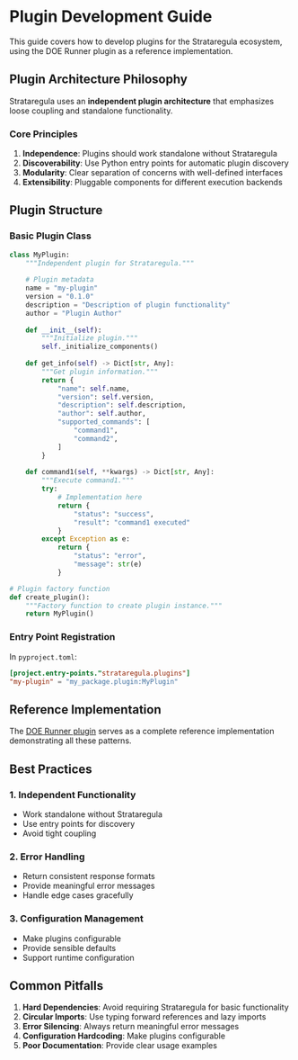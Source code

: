 # Plugin Development Guide

This guide covers how to develop plugins for the Strataregula ecosystem, using the DOE Runner plugin as a reference implementation.

## Plugin Architecture Philosophy

Strataregula uses an **independent plugin architecture** that emphasizes loose coupling and standalone functionality.

### Core Principles

1. **Independence**: Plugins should work standalone without Strataregula
2. **Discoverability**: Use Python entry points for automatic plugin discovery
3. **Modularity**: Clear separation of concerns with well-defined interfaces
4. **Extensibility**: Pluggable components for different execution backends

## Plugin Structure

### Basic Plugin Class

```python
class MyPlugin:
    """Independent plugin for Strataregula."""
    
    # Plugin metadata
    name = "my-plugin"
    version = "0.1.0"
    description = "Description of plugin functionality"
    author = "Plugin Author"
    
    def __init__(self):
        """Initialize plugin."""
        self._initialize_components()
    
    def get_info(self) -> Dict[str, Any]:
        """Get plugin information."""
        return {
            "name": self.name,
            "version": self.version,
            "description": self.description,
            "author": self.author,
            "supported_commands": [
                "command1",
                "command2",
            ]
        }
    
    def command1(self, **kwargs) -> Dict[str, Any]:
        """Execute command1."""
        try:
            # Implementation here
            return {
                "status": "success",
                "result": "command1 executed"
            }
        except Exception as e:
            return {
                "status": "error", 
                "message": str(e)
            }

# Plugin factory function
def create_plugin():
    """Factory function to create plugin instance."""
    return MyPlugin()
```

### Entry Point Registration

In `pyproject.toml`:

```toml
[project.entry-points."strataregula.plugins"]
"my-plugin" = "my_package.plugin:MyPlugin"
```

## Reference Implementation

The [DOE Runner plugin](./doe-runner.md) serves as a complete reference implementation demonstrating all these patterns.

## Best Practices

### 1. Independent Functionality
- Work standalone without Strataregula
- Use entry points for discovery
- Avoid tight coupling

### 2. Error Handling
- Return consistent response formats
- Provide meaningful error messages
- Handle edge cases gracefully

### 3. Configuration Management
- Make plugins configurable
- Provide sensible defaults
- Support runtime configuration

## Common Pitfalls

1. **Hard Dependencies**: Avoid requiring Strataregula for basic functionality
2. **Circular Imports**: Use typing forward references and lazy imports
3. **Error Silencing**: Always return meaningful error messages
4. **Configuration Hardcoding**: Make plugins configurable
5. **Poor Documentation**: Provide clear usage examples